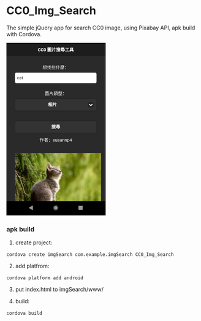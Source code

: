 # CC0_Img_Search

The simple jQuery app for search CC0 image, using Pixabay API, apk build with Cordova.

<img src="https://github.com/goescat/CC0_Img_Search/blob/master/READMEPIC/1.png" height=450px/>

### apk build
1. create project:
```
cordova create imgSearch com.example.imgSearch CC0_Img_Search
```
2. add platfrom:
```
cordova platform add android
```
3. put index.html to imgSearch/www/


4. build:
```
cordova build
```
